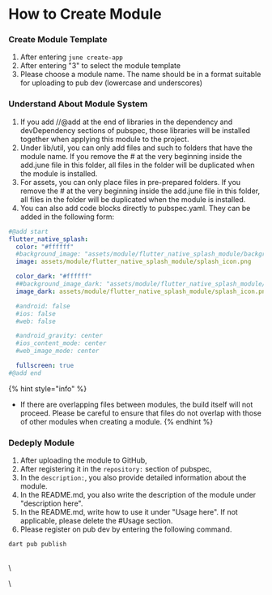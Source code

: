 # How to Create Module



### Create Module Template

1. After entering `june create-app`
2. After entering "3" to select the module template
3. Please choose a module name. The name should be in a format suitable for uploading to pub dev (lowercase and underscores)



### Understand About Module System

1. If you add //@add at the end of libraries in the dependency and devDependency sections of pubspec, those libraries will be installed together when applying this module to the project.
2. Under lib/util, you can only add files and such to folders that have the module name. If you remove the # at the very beginning inside the add.june file in this folder, all files in the folder will be duplicated when the module is installed.
3. For assets, you can only place files in pre-prepared folders. If you remove the # at the very beginning inside the add.june file in this folder, all files in the folder will be duplicated when the module is installed.
4. You can also add code blocks directly to pubspec.yaml. They can be added in the following form:

```yaml
#@add start
flutter_native_splash:
  color: "#ffffff"
  #background_image: "assets/module/flutter_native_splash_module/background.png"
  image: assets/module/flutter_native_splash_module/splash_icon.png

  color_dark: "#ffffff"
  ##background_image_dark: "assets/module/flutter_native_splash_module/dark-background.png"
  image_dark: assets/module/flutter_native_splash_module/splash_icon.png

  #android: false
  #ios: false
  #web: false

  #android_gravity: center
  #ios_content_mode: center
  #web_image_mode: center

  fullscreen: true
#@add end
```



{% hint style="info" %}
* If there are overlapping files between modules, the build itself will not proceed. Please be careful to ensure that files do not overlap with those of other modules when creating a module.
{% endhint %}







### Dedeply Module&#x20;

1. After uploading the module to GitHub,
2. After registering it in the `repository:` section of pubspec,
3. In the `description:`, you also provide detailed information about the module.
4. In the README.md, you also write the description of the module under "description here".
5. In the README.md, write how to use it under "Usage here". If not applicable, please delete the #Usage section.
6. Please register on pub dev by entering the following command.

```
dart pub publish
```

\
\


\
